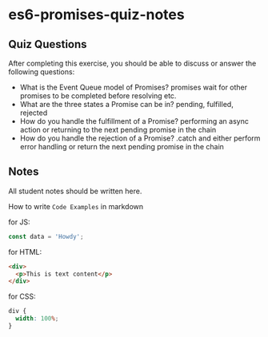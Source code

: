 # es6-promises-quiz-notes

## Quiz Questions

After completing this exercise, you should be able to discuss or answer the following questions:

- What is the Event Queue model of Promises?
  promises wait for other promises to be completed before resolving etc.
- What are the three states a Promise can be in?
  pending, fulfilled, rejected
- How do you handle the fulfillment of a Promise?
  performing an async action or returning to the next pending promise in the chain
- How do you handle the rejection of a Promise?
  .catch and either perform error handling or return the next pending promise in the chain

## Notes

All student notes should be written here.

How to write `Code Examples` in markdown

for JS:

```javascript
const data = 'Howdy';
```

for HTML:

```html
<div>
  <p>This is text content</p>
</div>
```

for CSS:

```css
div {
  width: 100%;
}
```

